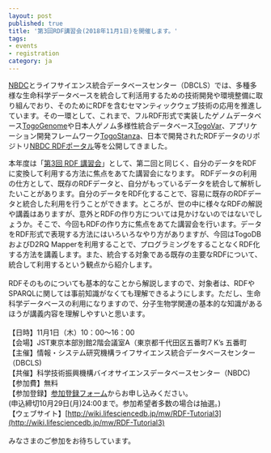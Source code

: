 ```yaml
---
layout: post
published: true
title: '第3回RDF講習会(2018年11月1日)を開催します。'
tags:
- events
- registration
category: ja
---
```


[NBDC](http://biosciencedbc.jp/)とライフサイエンス統合データベースセンター（DBCLS）では、多種多様な生命科学データベースを統合して利活用するための技術開発や環境整備に取り組んでおり、そのためにRDFを含むセマンティックウェブ技術の応用を推進しています。その一環として、これまで、フルRDF形式で実装したゲノムデータベース[TogoGenome](http://togogenome.org/)や日本人ゲノム多様性統合データベース[TogoVar](https://togovar.biosciencedbc.jp/)、アプリケーション開発フレームワーク[TogoStanza](http://www.togostanza.org/)、日本で開発されたRDFデータのリポジトリ[NBDC RDFポータル](https://integbio.jp/rdf/)等を公開してきました。  

本年度は「[第3回 RDF 講習会](http://wiki.lifesciencedb.jp/mw/RDF-Tutorial2)」として、第二回と同じく、自分のデータをRDFに変換して利用する方法に焦点をあてた講習会になります。 RDFデータの利用の仕方として、既存のRDFデータと、自分がもっているデータを統合して解析したいことがあります。自分のデータをRDF化することで、容易に既存のRDFデータと統合した利用を行うことができます。ところが、世の中に様々なRDFの解説や講義はありますが、意外とRDFの作り方については見かけないのではないでしょうか。そこで、今回もRDFの作り方に焦点をあてた講習会を行います。データをRDF形式で表現する方法にはいろいろなやり方がありますが、今回はTogoDBおよびD2RQ Mapperを利用することで、プログラミングをすることなくRDF化する方法を講義します。また、統合する対象である既存の主要なRDFについて、統合して利用するという観点から紹介します。  
 <br />
RDFそのものについても基本的なことから解説しますので、対象者は、RDFやSPARQLに関しては事前知識がなくても理解できるようにします。ただし、生命科学データベースの利用になりますので、分子生物学関連の基本的な知識があるほうが講義内容を理解しやすいと思います。  
 <br />
【日時】11月1日（木）10：00～16：00  
【会場】JST東京本部別館2階会議室A（東京都千代田区五番町7 K’s 五番町  
【主催】情報・システム研究機構ライフサイエンス統合データベースセンター（DBCLS)  
【共催】科学技術振興機構バイオサイエンスデータベースセンター（NBDC)  
【参加費】無料  
【参加登録】[参加登録フォーム](https://form.jst.go.jp/enquetes/rdf3)からお申し込みください。  
(申込締切10月29日(月)24:00まで。参加希望者多数の場合は抽選。)  
【ウェブサイト】[http://wiki.lifesciencedb.jp/mw/RDF-Tutorial3](http://wiki.lifesciencedb.jp/mw/RDF-Tutorial3)  
 <br />
みなさまのご参加をお待ちしています。
